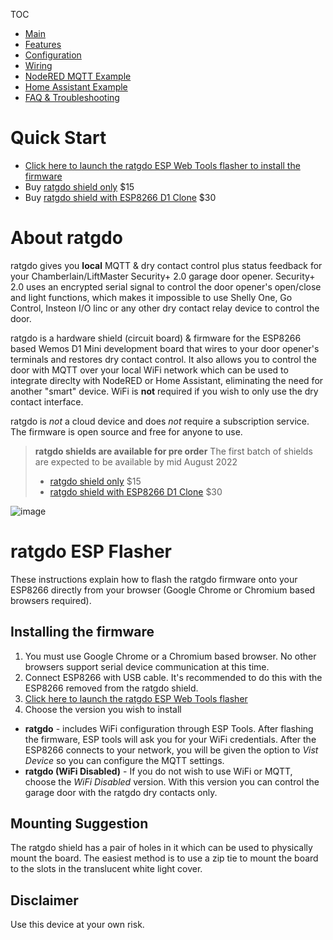 TOC
* [Main](index.md)
* [Features](01_features.md)
* [Configuration](02_configuration.md)
* [Wiring](03_wiring.md)
* [NodeRED MQTT Example](04_nodered_example.md)
* [Home Assistant Example](05_homeassistant_example.md)
* [FAQ & Troubleshooting](09_faq.md)


# Quick Start

* [Click here to launch the ratgdo ESP Web Tools flasher to install the firmware](flash.html)
* Buy [ratgdo shield only](https://square.link/u/xNP2Orez) $15
* Buy [ratgdo shield with ESP8266 D1 Clone](https://square.link/u/JaMwtjLL) $30

# About ratgdo 
ratgdo gives you **local** MQTT & dry contact control plus status feedback for your Chamberlain/LiftMaster Security+ 2.0 garage door opener. Security+ 2.0 uses an encrypted serial signal to control the door opener's open/close and light functions, which makes it impossible to use Shelly One, Go Control, Insteon I/O linc or any other dry contact relay device to control the door. 

ratgdo is a hardware shield (circuit board) & firmware for the ESP8266 based Wemos D1 Mini development board that wires to your door opener's terminals and restores dry contact control. It also allows you to control the door with MQTT over your local WiFi network which can be used to integrate direclty with NodeRED or Home Assistant, eliminating the need for another "smart" device. WiFi is **not** required if you wish to only use the dry contact interface.

ratgdo is *not* a cloud device and does *not* require a subscription service. The firmware is open source and free for anyone to use.

> **ratgdo shields are available for pre order**
> The first batch of shields are expected to be available by mid August 2022
>
> * [ratgdo shield only](https://square.link/u/xNP2Orez) $15
> * [ratgdo shield with ESP8266 D1 Clone](https://square.link/u/JaMwtjLL) $30

![image](https://user-images.githubusercontent.com/4663918/177624921-042e4da7-b284-43e8-84e4-b950a0d34840.png)


# ratgdo ESP Flasher
These instructions explain how to flash the ratgdo firmware onto your ESP8266 directly from your browser (Google Chrome or Chromium based browsers required).

## Installing the firmware
1. You must use Google Chrome or a Chromium based browser. No other browsers support serial device communication at this time.
2. Connect ESP8266 with USB cable. It's recommended to do this with the ESP8266 removed from the ratgdo shield.
3. [Click here to launch the ratgdo ESP Web Tools flasher](flash.html)
4. Choose the version you wish to install
  * **ratgdo** - includes WiFi configuration through ESP Tools. After flashing the firmware, ESP tools will ask you for your WiFi credentials. After the ESP8266 connects to your network, you will be given the option to _Vist Device_ so you can configure the MQTT settings.
  * **ratgdo (WiFi Disabled)** - If you do not wish to use WiFi or MQTT, choose the _WiFi Disabled_ version. With this version you can control the garage door with the ratgdo dry contacts only.

## Mounting Suggestion
The ratgdo shield has a pair of holes in it which can be used to physically mount the board. The easiest method is to use a zip tie to mount the board to the slots in the translucent white light cover.

## Disclaimer
Use this device at your own risk.